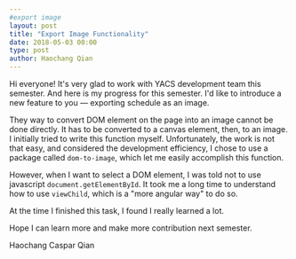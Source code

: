 ```yaml
---
#export image
layout: post
title: "Export Image Functionality"
date: 2018-05-03 00:00
type: post
author: Haochang Qian
---
```


Hi everyone! It's very glad to work with YACS development team this semester. And here is my progress for this semester. I'd like to introduce a new feature to you — exporting schedule as an image.

They way to convert DOM element on the page into an image cannot be done directly. It has to be converted to a canvas element, then, to an image. I initially tried to write this function myself. Unfortunately, the work is not that easy, and considered the development efficiency, I chose to use a package called `dom-to-image`, which let me easily accomplish this function.

However, when I want to select a DOM element, I was told not to use javascript `document.getElementById`. It took me a long time to understand how to use `viewChild`, which is a "more angular way" to do so.

At the time I finished this task, I found I really learned a lot.

Hope I can learn more and make more contribution next semester.

Haochang Caspar Qian
